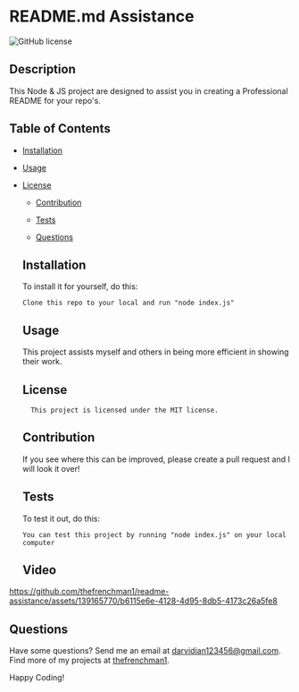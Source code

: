 # README.md Assistance
  ![GitHub license](https://img.shields.io/badge/license-MIT-blue.svg)

  ## Description
  
  This Node & JS project are designed to assist you in creating a Professional README for your repo's.
  
  ## Table of Contents
  
  * [Installation](#installation)
  
  * [Usage](#usage)
  
* [License](#license)

  * [Contribution](#contribution)
  
  * [Tests](#tests)
  
  * [Questions](#questions)
  
  
  ## Installation
  To install it for yourself, do this: 
  ```
  Clone this repo to your local and run "node index.js"
  ```
  
  ## Usage 
  
  This project assists myself and others in being more efficient in showing their work.
  
  ## License
        This project is licensed under the MIT license.
  
  ## Contribution 
  
  If you see where this can be improved, please create a pull request and I will look it over!
  
  ## Tests 
  
  To test it out, do this: 
  
  ```
  You can test this project by running "node index.js" on your local computer
  ```
  
  ## Video


https://github.com/thefrenchman1/readme-assistance/assets/139165770/b6115e6e-4128-4d95-8db5-4173c26a5fe8


  ## Questions 
  
  Have some questions? Send me an email at darvidian123456@gmail.com. Find more of my projects at [thefrenchman1](https://github.com/thefrenchman1/).
  
  Happy Coding! 
  
  
